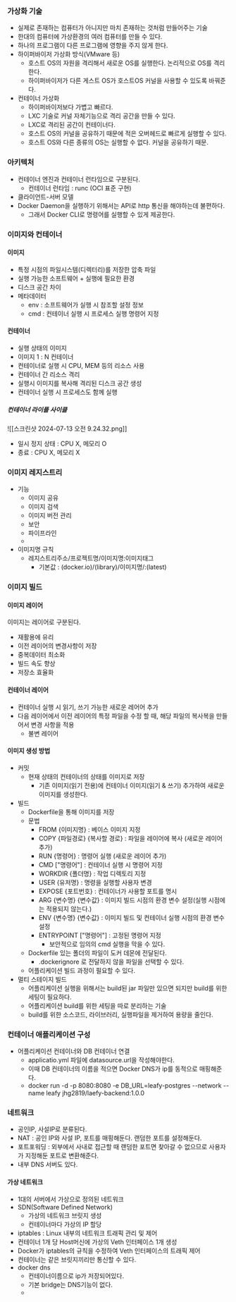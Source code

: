 ### 가상화 기술
- 실제로 존재하는 컴퓨터가 아니지만 마치 존재하는 것처럼 만들어주는 기술
- 한대의 컴퓨터에 가상환경의 여러 컴퓨터를 만들 수 있다.
- 하나의 프로그램이 다른 프로그램에 영향을 주지 않게 한다.
- 하이퍼바이저 가상화 방식(VMware 등)
	- 호스트 OS의 자원을 격리해서 새로운 OS를 실행한다. 논리적으로 OS를 격리한다.
	- 하이퍼바이저가 다른 게스트 OS가 호스트OS 커널을 사용할 수 있도록 바꿔준다.
- 컨테이너 가상화
	- 하이퍼바이저보다 가볍고 빠르다.
	- LXC 기술로 커널 자체기능으로 격리 공간을 만들 수 있다.
	- LXC로 격리된 공간이 컨테이너다.
	- 호스트 OS의 커널을 공유하기 때문에 적은 오버헤드로 빠르게 실행할 수 있다.
	- 호스트 OS와 다른 종류의 OS는 실행할 수 없다. 커널을 공유하기 때문.

### 아키텍처
- 컨테이너 엔진과 컨테이너 런타임으로 구분된다.
	- 컨테이너 런타임 : runc (OCI 표준 구현)
- 클라이언트-서버 모델
- Docker Daemon을 실행하기 위해서는 API로 http 통신을 해야하는데 불편하다.
	- 그래서 Docker CLI로 명령어를 실행할 수 있게 제공한다.

### 이미지와 컨테이너
#### 이미지
- 특정 시점의 파일시스템(디렉터리)를 저장한 압축 파일
- 실행 가능한 소프트웨어 + 실행에 필요한 환경
- 디스크 공간 차이
- 메타데이터
	- env : 소프트웨어가 실행 시 참조할 설정 정보
	- cmd : 컨테이너 실행 시 프로세스 실행 명령어 지정
#### 컨테이너
- 실행 상태의 이미지
- 이미지 1 : N 컨테이너
- 컨테이너로 실행 시 CPU, MEM 등의 리소스 사용
- 컨테이너 간 리소스 격리
- 실행시 이미지를 복사해 격리된 디스크 공간 생성
- 컨테이너 실행 시 프로세스도 함께 실행

##### 컨테이너 라이플 사이클

![[스크린샷 2024-07-13 오전 9.24.32.png]]
- 일시 정지 상태 : CPU X, 메모리 O
- 종료 : CPU X, 메모리 X

### 이미지 레지스트리
- 기능
	- 이미지 공유
	- 이미지 검색
	- 이미지 버전 관리
	- 보안
	- 파이프라인
	- 
- 이미지명 규칙
	- 레지스트리주소/프로젝트명/이미지명:이미지태그
		- 기본값 : (docker.io)/(library)/이미지명/:(latest)

### 이미지 빌드
#### 이미지 레이어
이미지는 레이어로 구분된다.
- 재활용에 유리
- 이전 레이어의 변경사항이 저장
- 중복데이터 최소화
- 빌드 속도 향상
- 저장소 효율화
#### 컨테이너 레이어
- 컨테이너 실행 시 읽기, 쓰기 가능한 새로운 레어어 추가
- 다음 레이어에서 이전 레이어의 특정 파일을 수정 할 때, 해당 파일의 복사복을 만들어서 변경 사항을 적용
	- 불변 레이어
#### 이미지 생성 방법
- 커밋
	- 현재 상태의 컨테이너의 상태를 이미지로 저장
		- 기존 이미지(읽기 전용)에 컨테이너 이미지(읽기 & 쓰기) 추가하여 새로운 이미지를 생성한다.
- 빌드
	- Dockerfile을 통해 이미지를 저장
	- 문법
		- FROM {이미지명} : 베이스 이미지 지정
		- COPY {파일경로} {복사할 경로} : 파일을 레이어에 복사 (새로운 레이어 추가)
		- RUN {명령어} : 명령어 실행 (새로운 레이어 추가)
		- CMD ["명령어"] : 컨테이너 실행 시 명령어 지정
		- WORKDIR {폴더명} : 작업 디렉토리 지정
		- USER {유저명} : 명령을 실행할 사용자 변경
		- EXPOSE {포트번호} : 컨테이너가 사용할 포트를 명시
		- ARG {변수명} {변수값} : 이미지 빌드 시점의 환경 변수 설정(실행 시점에는 적용되지 않는다.)
		- ENV {변수명} {변수값} : 이미지 빌드 및 컨테이너 실행 시점의 환경 변수 설정
		- ENTRYPOINT ["명령어"] : 고정된 명령어 지정
			- 보안적으로 임의의 cmd 실행을 막을 수 있다.
	- Dockerfile 있는 폴더의 파일이 도커 데몬에 전달된다.
		- .dockerignore 로 전달하지 않을 파일을 선택할 수 있다.
	- 어플리케이션 빌드 과정이 필요할 수 있다.
- 멀티 스테이지 빌드
	- 어플리케이션 실행을 위해서는 build된 jar 파일만 있으면 되지만 build를 위한 세팅이 필요하다.
	- 어플리케이션 build를 위한 세팅을 따로 분리하는 기술
	- build를 위한 소스코드, 라이브러리, 실행파일을 제거하여 용량을 줄인다.

### 컨테이너 애플리케이션 구성
- 어플리케이션 컨테이너와 DB 컨테이너 연결
	- applicatio.yml 파일에 datasource.url을 작성해야한다.
	- 이때 DB 컨테이너의 이름을 적으면 Docker DNS가 ip를 동적으로 매핑해준다.
	- docker run -d -p 8080:8080 -e DB_URL=leafy-postgres --network --name leafy jhg2819/laefy-backend:1.0.0

### 네트워크
- 공인IP, 사설IP로 분류된다.
- NAT : 공인 IP와 사설 IP, 포트를 매핑해둔다. 랜덤한 포트를 설정해둔다.
- 포트포워딩 : 외부에서 사내로 접근할 때 랜덤한 포트면 찾아갈 수 없으므로 사용자가 지정해둔 포트로 변환해준다.
- 내부 DNS 서버도 있다.

#### 가상 네트워크
- 1대의 서버에서 가상으로 정의된 네트워크
- SDN(Software Defined Network)
	- 가상의 네트워크 브릿지 생성
	- 컨테이너마다 가상의 IP 할당
- iptables : Linux 내부의 네트워크 트래픽 관리 및 제어
- 컨테이너 1개 당 Host머신에 가상의 Veth 인터페이스 1개 생성
- Docker가 iptables의 규칙을 수정하여 Veth 인터페이스의 트래픽 제어
- 컨테이너는 같은 브릿지끼리만 통신할 수 있다.
- docker dns
	- 컨테이너이름으로 ip가 저장되어있다.
	- 기본 bridge는 DNS기능이 없다.
	- 